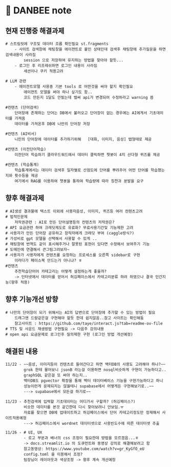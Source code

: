 # 🎈 DANBEE note

## 현재 진행중 해결과제
    
    # 스트림릿에 구조및 데이터 흐름 확인필요 st.fragments
        - 사이트 검색창에 채팅창을 에이젼트로 붙인 상태인데 검색후 채팅창에 추가질문을 하면 검색내용이 사라짐
            session 으로 저장하여 유지하는 방법을 찾아야 할듯...
        - 로그인 후 리프레쉬하면 로그인 내용이 사라짐
            세션이나 쿠키 적용고려

    # LLM 관련
        - 에이젼트모델 사용중 기본 tools 로 어떤것을 써야 할지 확인필요
            에이젼트 모델을 써야 하나 싶기도 함..
            코드 만든지 1달도 안됬는데 벌써 api가 변경되어 수정하라고 warning 뜸
    
    #컨텐츠 (단어검색)
        단어장에 존재하는 단어는 DB에서 불러오고 단어장이 없는 경우에는 AI에게서 기초데이터를 가져옴
        데이터를 가져온후 DB에 나만의 단어장 저장

    #컨텐츠 (AI비서)
        니민의 단어장에 데이터를 추가하기위해   [대화, 이미지, 음성] 탭형태로 제공

    #컨텐츠 (이전단어학습)
        이전단어 학습하기 클라우드워드에서 데이터 클릭하면 챗봇이 4지 선다형 퀴즈를 제공        
    
    #컨텐츠 (학습통계)
        학습통계에서는 데이터 검색후 일자별로 산점도에 단어를 뿌려주어 어떤 단어를 학습했는지와 횟수등을 제공
        여기에서 RAG를 이용하여 챗봇을 통하여 학습량에 따라 칭찬과 분발을 요구 

## 향후 해결과제
    # AI생성 결과물에 텍스트 이외에 사용자음성, 이미지, 퀴즈등 여러 컨텐츠고려
    # 법적인문제
        저작권관련 : AI로 만든 단어설명등의 컨텐츠의 저작권은?
    # API 요금관련 하여 크레딧제도로 유료화? 무료사용기간및 기능제한 고려
    # 사용자가 만든 단어장 공유하고 창작자에게 크레딧 부여 (caggle방식?)
    # 가성비로 gpt 모델을 선택해서 사용할 수 있게 ..
    # 채팅창에 번역도 같이 표시해주거나 잘못된 표현이 있다면 수정해서 보여주기 기능
    # 도메인에 연결해서 큰그림그려보자~
    # 사용자가 사용자에게 컨텐츠를 요청하는 프로세스를 오른쪽 sidebar로 구현
        이러다가 페이스북 만드는거 아니냐? ㅎ 
    #컨텐츠 
        추천학습단어어 카테고리는 어떻게 설정하는게 좋을까?
        -> 인터넷에서 데이터를 얻어서 허깅페이스에서 카테고리분류 하려 하였으나 결국 인간지능(향후 적용)


## 향후 기능개선 방향
    # 나만의 단어장이 되기 위해서는 AI의 답변으로 단어장에 추가할 수 있는 방법이 필요
        드래그앤 드람같은걸 구현해야 할듯 한데 쉽지않음..참고 사이트는 확인해둠
        참고사이트 : https://github.com/taye/interact.js?tab=readme-ov-file
    # TTS 및 사운드 재생방법 구현필요 -> 다음주 강의내용
    # open api 요금문제로 로그인후 질의제한 구현 (로그인 방법 개선예정)
    

## 해결된 내용
    11/22 - ~~음성, 이미지등이 컨텐츠로 들어간다고 하면 백터DB의 사용도 고려해야 하나?~~
            grok 한테 물어보니 jsonB 라는걸 이용하면 nosql비슷하게 구현이 가능하다고..
            graphSQL 같은걸 또 써야 하는지..
            백터DB도 pgvector 확장을 통해 벡터 데이터베이스 기능을 구현가능하다고 하니 
            성능이런게 문제되지는 않을테니 supabase에서 어떻게든 구현해보기로..~~
            ---> supabase에서 모든걸 하기로~~

    11/23 - 추천검색에 입력할 기초데이터는 어디가서 구할까? (허깅페이스?)
            비슷한 데이터를 본것 같긴한데 다시 찾아보려니 안보임.ㅠ
            자료를 찾으면 DB에 업데이트하고 허깅페이스에서 단어 카테고리정도만 정제해서 사이트적용예정
            ---> 허깅페이스에서 wordnet 데이터셋으로 사용빈도수에 따른 데이터셋 추출 

    11/26 - # UI, UX
            - 로고 부분과 배너의 css 조정이 필요한데 방법을 모르겠음...ㅎ
            -> docs.streamlit.io 의 도큐먼트와 동영상 강의로 해결해보려고 함
            참고동영상: https://www.youtube.com/watch?v=gr_KyGfO_eU
            config.toml 을 이용해서 조정?
            팀장님이 레이아웃과 색상조정 -> 향후 계속 개선예정
